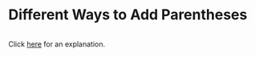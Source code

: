 # Different Ways to Add Parentheses 

~~~java

~~~

Click [here](Explanation.md) for an explanation.

